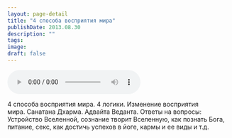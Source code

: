 ```yaml
---
layout: page-detail
title: "4 способа восприятия мира"
publishDate: 2013.08.30
description: ""
tags:
image:
draft: false
---
```


<audio title="2013.08.30 - 4 способа восприятия мира.mp3" src="https://filer-api.advayta.org/v1.0/public/files/75299" controls=""></audio>

 4 способа восприятия мира. 4 логики. Изменение восприятия  
мира. Санатана Дхарма. Адвайта Веданта. Ответы на вопросы:  
Устройство Вселенной, сознание творит Вселенную, как познать Бога,   
питание, секс, как достичь успехов в йоге, кармы и ее виды и т.д. 

  
